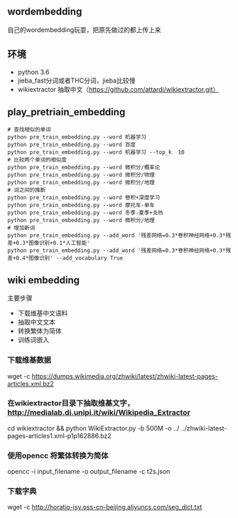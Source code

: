 ## wordembedding
自己的wordembedding玩耍，把原先做过的都上传上来

## 环境
* python 3.6
* jieba_fast分词或者THC分词，jieba比较慢
* wikiextractor 抽取中文（https://github.com/attardi/wikiextractor.git）

## play_pretriain_embedding
```
# 查找相似的单词
python pre_train_embedding.py --word 机器学习
python pre_train_embedding.py --word 百度
python pre_train_embedding.py --word 机器学习 --top_k  10
# 比较两个单词的相似度
python pre_train_embedding.py --word 微积分/概率论
python pre_train_embedding.py --word 微积分/物理
python pre_train_embedding.py --word 微积分/地理
# 词之间的推断
python pre_train_embedding.py --word 卷积+深度学习
python pre_train_embedding.py --word 摩托车-单车
python pre_train_embedding.py --word 冬季-夏季+炎热
python pre_train_embedding.py --word 微积分/地理
# 增加新词
python pre_train_embedding.py --add_word '残差网络=0.3*卷积神经网络+0.3*残差+0.3*图像识别+0.1*人工智能'
python pre_train_embedding.py --add_word '残差网络=0.3*卷积神经网络+0.3*残差+0.4*图像识别' --add_vocabulary True
```

## wiki embedding
主要步骤
* 下载维基中文语料
* 抽取中文文本
* 转换繁体为简体
* 训练词嵌入
### 下载维基数据
wget -c https://dumps.wikimedia.org/zhwiki/latest/zhwiki-latest-pages-articles.xml.bz2

### 在wikiextractor目录下抽取维基文字，http://medialab.di.unipi.it/wiki/Wikipedia_Extractor
cd wikiextractor && python WikiExtractor.py -b 500M -o ../ ../zhwiki-latest-pages-articles1.xml-p1p162886.bz2

### 使用opencc 将繁体转换为简体
opencc -i input_filename -o output_filename -c t2s.json

### 下载字典
wget -c http://horatio-jsy.oss-cn-beijing.aliyuncs.com/seg_dict.txt





